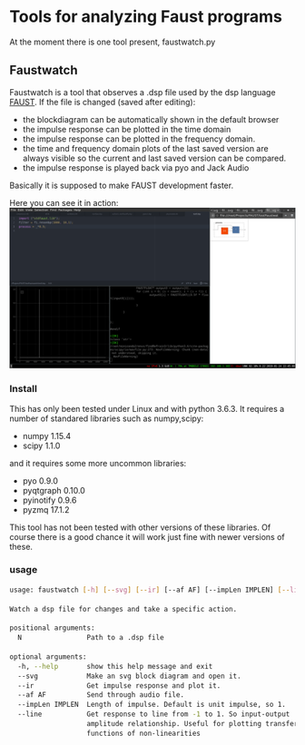 # Tools for analyzing Faust programs
At the moment there is one tool present, faustwatch.py

## Faustwatch

Faustwatch is a tool that observes a .dsp file used by the dsp language [FAUST](https://faust.grame.fr/). If the file is changed (saved after editing): 
- the blockdiagram can be automatically shown in the default browser
- the impulse response can be plotted in the time domain
- the impulse response can be plotted in the frequency domain.
- the time and frequency domain plots of the last saved version are always visible so the current and last saved version can be compared.
- the impulse response is played back via pyo and Jack Audio


Basically it is supposed to make FAUST development faster.

Here you can see it in action:
![](demo.gif)

### Install
This has only been tested under Linux and with python 3.6.3. It requires a number of standared libraries such as numpy,scipy: 
- numpy 1.15.4
- scipy 1.1.0

and it requires some more uncommon libraries:
- pyo 0.9.0
- pyqtgraph 0.10.0
- pyinotify 0.9.6
- pyzmq 17.1.2



This tool has not been tested with other versions of these libraries. Of course there is a good chance it will work just fine with newer versions of these.

### usage
``` bash
usage: faustwatch [-h] [--svg] [--ir] [--af AF] [--impLen IMPLEN] [--line] N

Watch a dsp file for changes and take a specific action.

positional arguments:
  N                Path to a .dsp file

optional arguments:
  -h, --help       show this help message and exit
  --svg            Make an svg block diagram and open it.
  --ir             Get impulse response and plot it.
  --af AF          Send through audio file.
  --impLen IMPLEN  Length of impulse. Default is unit impulse, so 1.
  --line           Get response to line from -1 to 1. So input-output
                   amplitude relationship. Useful for plotting transfer
                   functions of non-linearities

```